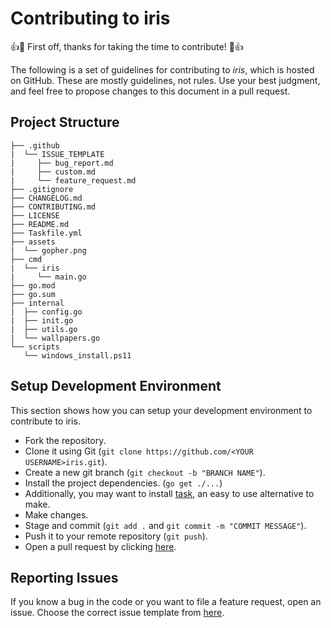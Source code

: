 # Contributing to iris

👍🎉 First off, thanks for taking the time to contribute! 🎉👍

The following is a set of guidelines for contributing to *iris*, which is hosted on GitHub. These are mostly guidelines, not rules. Use your best judgment, and feel free to propose changes to this document in a pull request.


## Project Structure
```
├── .github
|  └── ISSUE_TEMPLATE
|     ├── bug_report.md
|     ├── custom.md
|     └── feature_request.md
├── .gitignore
├── CHANGELOG.md
├── CONTRIBUTING.md
├── LICENSE
├── README.md
├── Taskfile.yml
├── assets
|  └── gopher.png
├── cmd
|  └── iris
|     └── main.go
├── go.mod
├── go.sum
├── internal
|  ├── config.go
|  ├── init.go
|  ├── utils.go
|  └── wallpapers.go
└── scripts
   └── windows_install.ps11
```

## Setup Development Environment
This section shows how you can setup your development environment to contribute to iris.

- Fork the repository.
- Clone it using Git (`git clone https://github.com/<YOUR USERNAME>iris.git`).
- Create a new git branch (`git checkout -b "BRANCH NAME"`).
- Install the project dependencies. (`go get ./...`)
- Additionally, you may want to install [task](https://taskfile.dev), an easy to use alternative to make.
- Make changes.
- Stage and commit (`git add .` and `git commit -m "COMMIT MESSAGE"`).
- Push it to your remote repository (`git push`).
- Open a pull request by clicking [here](https://github.com/Shravan-1908/iris/compare).


## Reporting Issues
If you know a bug in the code or you want to file a feature request, open an issue.
Choose the correct issue template from [here](https://github.com/Shravan-1908/iris/issues/new/choose).